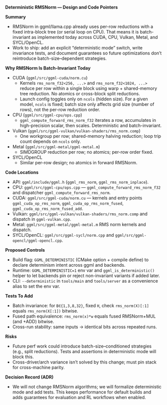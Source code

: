 **Deterministic RMSNorm — Design and Code Pointers**

**Summary**
- RMSNorm in ggml/llama.cpp already uses per-row reductions with a fixed intra-block tree (or serial loop on CPU). That means it is batch-invariant as implemented today across CUDA, CPU, Vulkan, Metal, and SYCL/OpenCL.
- Work to ship: add an explicit “deterministic mode” switch, write invariance tests, and document guarantees so future optimizations don’t reintroduce batch-size–dependent strategies.

**Why RMSNorm Is Batch‑Invariant Today**
- CUDA (`ggml/src/ggml-cuda/norm.cu`)
  - Kernels `rms_norm_f32<256, ...>` and `rms_norm_f32<1024, ...>` reduce per row within a single block using warp + shared-memory tree reduction. No atomics or cross-block split reductions.
  - Launch config toggles only on `ncols` (hidden size). For a given model, `ncols` is fixed; batch size only affects grid size (number of rows), not the per-row reduction order.
- CPU (`ggml/src/ggml-cpu/ops.cpp`)
  - `ggml_compute_forward_rms_norm_f32` iterates a row, accumulates in high-precision scalar, then scales. Deterministic and batch-invariant.
- Vulkan (`ggml/src/ggml-vulkan/vulkan-shaders/rms_norm.comp`)
  - One workgroup per row; shared-memory halving reduction; loop trip count depends on `ncols` only.
- Metal (`ggml/src/ggml-metal/ggml-metal.m`)
  - SIMDGROUP reduction per row; no atomics; per-row order fixed.
- SYCL/OpenCL
  - Similar per-row design; no atomics in forward RMSNorm.

**Code Locations**
- API: `ggml/include/ggml.h` (`ggml_rms_norm`, `ggml_rms_norm_inplace`).
- CPU: `ggml/src/ggml-cpu/ops.cpp` — `ggml_compute_forward_rms_norm_f32` and dispatcher `ggml_compute_forward_rms_norm`.
- CUDA: `ggml/src/ggml-cuda/norm.cu` — kernels and entry points `ggml_cuda_op_rms_norm`, `ggml_cuda_op_rms_norm_fused`, `ggml_cuda_op_rms_norm_fused_add`.
- Vulkan: `ggml/src/ggml-vulkan/vulkan-shaders/rms_norm.comp` and dispatch in `ggml-vulkan.cpp`.
- Metal: `ggml/src/ggml-metal/ggml-metal.m` RMS norm kernels and dispatch.
- SYCL/OpenCL: `ggml/src/ggml-sycl/norm.cpp` and `ggml/src/ggml-opencl/ggml-opencl.cpp`.

**Proposed Controls**
- Build flag: `GGML_DETERMINISTIC` (CMake option + compile define) to declare determinism intent across ggml and backends.
- Runtime: `GGML_DETERMINISTIC=1` env var and `ggml_is_deterministic()` helper to let backends pin or reject non-invariant variants if added later.
- CLI: `--deterministic` in `tools/main` and `tools/server` as a convenience alias to set the env var.

**Tests To Add**
- Batch invariance: for `B∈{1,3,8,32}`, fixed `H`, check `rms_norm(X)[:1]` equals `rms_norm(X[:1])` bitwise.
- Fused path equivalence: `rms_norm(x)*w` equals fused RMSNorm+MUL (and +ADD) bitwise.
- Cross-run stability: same inputs → identical bits across repeated runs.

**Risks**
- Future perf work could introduce batch-size–conditioned strategies (e.g., split reductions). Tests and assertions in deterministic mode will block this.
- Cross-driver/arch variance isn’t solved by this change; must pin stack for cross-machine parity.

**Decision Record (ADR)**
- We will not change RMSNorm algorithms; we will formalize deterministic mode and add tests. This keeps performance for default builds and adds guarantees for evaluation and RL workflows when enabled.
